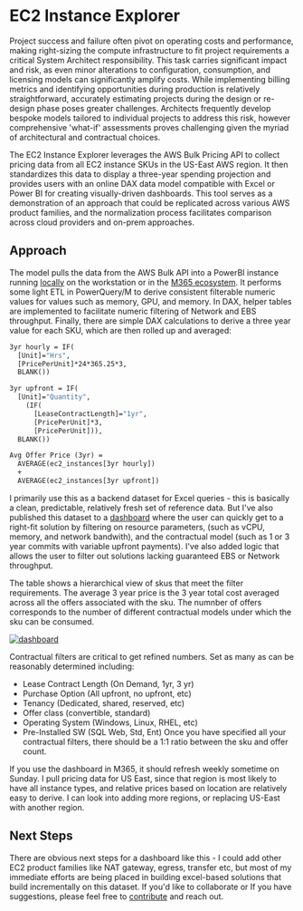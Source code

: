 # EC2 Instance Explorer
Project success and failure often pivot on operating costs and performance, making right-sizing the compute infrastructure to fit project requirements a critical System Architect responsibility. This task carries significant impact and risk, as even minor alterations to configuration, consumption, and licensing models can significantly amplify costs. While implementing billing metrics and identifying opportunities during production is relatively straightforward, accurately estimating projects during the design or re-design phase poses greater challenges.   Architects frequently develop bespoke models tailored to individual projects to address this risk, however comprehensive 'what-if' assessments proves challenging given the myriad of architectural and contractual choices. 

The EC2 Instance Explorer leverages the AWS Bulk Pricing API to collect pricing data from all EC2 instance SKUs in the US-East AWS region. It then standardizes this data to display a three-year spending projection and provides users with an online DAX data model compatible with Excel or Power BI for creating visually-driven dashboards. This tool serves as a demonstration of an approach that could be replicated across various AWS product families, and the normalization process facilitates comparison across cloud providers and on-prem approaches.

## Approach
The model pulls the data from the AWS Bulk API into a PowerBI instance running [locally](https://github.com/pgaljan/EC2-Instance-Explorer/blob/main/awsMappr.pbix) on the workstation or in the [M365 ecosystem](https://app.powerbi.com/view?r=eyJrIjoiYzRmOTY1MDYtZmE1ZC00MzA5LWFhMjYtMTIzM2Q0MWMwYjBlIiwidCI6ImZlNGQ5NDA3LWE5NzEtNDhjMy1hOTkzLTRjMmNiOGQ2MjM4NCIsImMiOjF9).  It performs some light ETL in PowerQuery/M to derive consistent filterable numeric values for values such as memory, GPU, and memory.  In DAX, helper tables are implemented to facilitate numeric filtering of Network and EBS throughput. Finally, there are simple DAX calculations to derive a three year value for each SKU, which are then rolled up and averaged:

```vb
3yr hourly = IF(
  [Unit]="Hrs",
  [PricePerUnit]*24*365.25*3,
  BLANK())

3yr upfront = IF(
  [Unit]="Quantity",
    (IF(
      [LeaseContractLength]="1yr",
      [PricePerUnit]*3,
      [PricePerUnit])),
  BLANK())

Avg Offer Price (3yr) =
  AVERAGE(ec2_instances[3yr hourly])
  +
  AVERAGE(ec2_instances[3yr upfront])
```
I primarily use this as a backend dataset for Excel queries - this is basically a clean, predictable, relatively fresh set of reference data.  But I've also published this dataset to a [dashboard](https://app.powerbi.com/view?r=eyJrIjoiYzRmOTY1MDYtZmE1ZC00MzA5LWFhMjYtMTIzM2Q0MWMwYjBlIiwidCI6ImZlNGQ5NDA3LWE5NzEtNDhjMy1hOTkzLTRjMmNiOGQ2MjM4NCIsImMiOjF9) where the user can quickly get to a right-fit solution by filtering on resource parameters, (such as vCPU, memory, and network bandwith), and the contractual model (such as 1 or 3 year commits with variable upfront payments).  I've also added logic that allows the user to filter out solutions lacking guaranteed EBS or Network throughput.  

The table shows a hierarchical view of skus that meet the filter requirements.  The average 3 year price is the 3 year total cost averaged across all the offers associated with the sku.  The numnber of offers corresponds to the number of different contractual models under which the sku can be consumed. 

[![dashboard][1]][2]

[1]:  https://github.com/pgaljan/blog/assets/11296072/41521328-4d3f-41e0-b074-da810264a591
[2]:  https://app.powerbi.com/view?r=eyJrIjoiYzRmOTY1MDYtZmE1ZC00MzA5LWFhMjYtMTIzM2Q0MWMwYjBlIiwidCI6ImZlNGQ5NDA3LWE5NzEtNDhjMy1hOTkzLTRjMmNiOGQ2MjM4NCIsImMiOjF9 "Try out the live dashboard"

Contractual filters are critical to get refined numbers.  Set as many as can be reasonably determined including:
- Lease Contract Length (On Demand, 1yr, 3 yr)
- Purchase Option (All upfront, no upfront, etc)
- Tenancy (Dedicated, shared, reserved, etc)
- Offer class (convertible, standard)
- Operating System (Windows, Linux, RHEL, etc)
- Pre-Installed SW (SQL Web, Std, Ent)
Once you have specified all your contractual filters, there should be a 1:1 ratio between the sku and offer count.

If you use the dashboard in M365, it should refresh weekly sometime on Sunday.  I pull pricing data for US East, since that region is most likely to have all instance types, and relative prices based on location are relatively easy to derive.  I can look into adding more regions, or replacing US-East with another region.

## Next Steps
There are obvious next steps for a dashboard like this - I could add other EC2 product families like NAT gateway, egress, transfer etc, but most of my immediate efforts are being placed in building excel-based solutions that build incrementally on this dataset.  If you'd like to collaborate or If you have suggestions, please feel free to [contribute](https://github.com/pgaljan/EC2-Instance-Explorer) and reach out.
